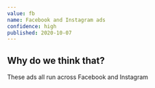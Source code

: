 ```yaml
---
value: fb 
name: Facebook and Instagram ads
confidence: high
published: 2020-10-07
---
```


## Why do we think that?

These ads all run across Facebook and Instagram
